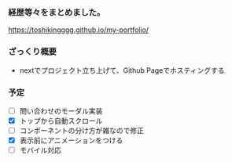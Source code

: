 ### 経歴等々をまとめました。

https://toshikingggg.github.io/my-portfolio/


### ざっくり概要
- nextでプロジェクト立ち上げて、Github Pageでホスティングする

### 予定
- [ ] 問い合わせのモーダル実装
- [x] トップから自動スクロール
- [ ] コンポーネントの分け方が雑なので修正
- [x] 表示前にアニメーションをつける
- [ ] モバイル対応

